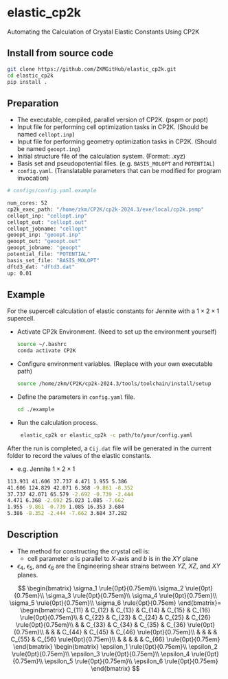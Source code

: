# elastic_cp2k
Automating the Calculation of Crystal Elastic Constants Using CP2K
## Install from source code
```bash
git clone https://github.com/ZKMGitHub/elastic_cp2k.git
cd elastic_cp2k
pip install .
```
## Preparation
* The executable, compiled, parallel version of CP2K. (pspm or popt)
* Input file for performing cell optimization tasks in CP2K. (Should be named `cellopt.inp`)
* Input file for performing geometry optimization tasks in CP2K. (Should be named `geoopt.inp`)
* Initial structure file of the calculation system. (Format: .xyz)
* Basis set and pseudopotential files. (e.g. `BASIS_MOLOPT` and `POTENTIAL`)
* `config.yaml`. (Translatable parameters that can be modified for program invocation)
```bash
# configs/config.yaml.example

num_cores: 52
cp2k_exec_path: "/home/zkm/CP2K/cp2k-2024.3/exe/local/cp2k.psmp"
cellopt_inp: "cellopt.inp"
cellopt_out: "cellopt.out"
cellopt_jobname: "cellopt"
geoopt_inp: "geoopt.inp"
geoopt_out: "geoopt.out"
geoopt_jobname: "geoopt"
potential_file: "POTENTIAL"
basis_set_file: "BASIS_MOLOPT"
dftd3_dat: "dftd3.dat"
up: 0.01
```
## Example
For the supercell calculation of elastic constants for Jennite with a $1\times2\times1$ supercell.
- Activate CP2k Environment. (Need to set up the environment yourself)
  ```bash
  source ~/.bashrc
  conda activate CP2K
  ```
- Configure environment variables. (Replace with your own executable path)
  ```bash
  source /home/zkm/CP2K/cp2k-2024.3/tools/toolchain/install/setup
  ```
- Define the parameters in `config.yaml` file.
  ```bash
  cd ./example
  ```
- Run the calculation process.
  ```bash
   elastic_cp2k or elastic_cp2k -c path/to/your/config.yaml
  ```
After the run is completed, a ```Cij.dat``` file will be generated in the current folder to record the values of the elastic constants.
- e.g. Jennite $1\times2\times1$
```bash
113.931 41.606 37.737 4.471 1.955 5.386
41.606 124.829 42.071 6.368 -9.861 -8.352
37.737 42.071 65.579 -2.692 -0.739 -2.444
4.471 6.368 -2.692 25.023 1.085 -7.662
1.955 -9.861 -0.739 1.085 16.353 3.684
5.386 -8.352 -2.444 -7.662 3.684 37.282
```
## Description
- The method for constructing the crystal cell is:
  - cell parameter *a* is parallel to *X*-axis and *b* is in the *XY* plane
- $\epsilon_4$, $\epsilon_5$, and $\epsilon_6$ are the Engineering shear strains between *YZ*, *XZ*, and *XY* planes.

$$
  \begin{bmatrix}
   \sigma_1 \rule{0pt}{0.75em}\\
   \sigma_2 \rule{0pt}{0.75em}\\
   \sigma_3 \rule{0pt}{0.75em}\\
   \sigma_4 \rule{0pt}{0.75em}\\
   \sigma_5 \rule{0pt}{0.75em}\\
   \sigma_6 \rule{0pt}{0.75em}
  \end{bmatrix}=
  \begin{bmatrix}
   C_{11} & C_{12} & C_{13} & C_{14} & C_{15} & C_{16} \rule{0pt}{0.75em}\\
   & C_{22} & C_{23} & C_{24} & C_{25} & C_{26} \rule{0pt}{0.75em}\\
   & & C_{33} & C_{34} & C_{35} & C_{36} \rule{0pt}{0.75em}\\
   & & & C_{44} & C_{45} & C_{46} \rule{0pt}{0.75em}\\
   & & & & C_{55} & C_{56} \rule{0pt}{0.75em}\\
   & & & & & C_{66} \rule{0pt}{0.75em}
  \end{bmatrix}
  \begin{bmatrix}
   \epsilon_1 \rule{0pt}{0.75em}\\
   \epsilon_2 \rule{0pt}{0.75em}\\
   \epsilon_3 \rule{0pt}{0.75em}\\
   \epsilon_4 \rule{0pt}{0.75em}\\
   \epsilon_5 \rule{0pt}{0.75em}\\
   \epsilon_6 \rule{0pt}{0.75em}
  \end{bmatrix}
$$
